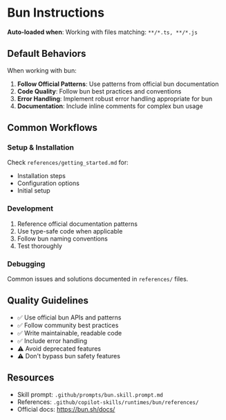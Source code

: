 # Bun Instructions

**Auto-loaded when**: Working with files matching: `**/*.ts, **/*.js`

## Default Behaviors

When working with bun:

1. **Follow Official Patterns**: Use patterns from official bun documentation
2. **Code Quality**: Follow bun best practices and conventions
3. **Error Handling**: Implement robust error handling appropriate for bun
4. **Documentation**: Include inline comments for complex bun usage

## Common Workflows

### Setup & Installation

Check `references/getting_started.md` for:
- Installation steps
- Configuration options
- Initial setup

### Development

1. Reference official documentation patterns
2. Use type-safe code when applicable
3. Follow bun naming conventions
4. Test thoroughly

### Debugging

Common issues and solutions documented in `references/` files.

## Quality Guidelines

- ✅ Use official bun APIs and patterns
- ✅ Follow community best practices
- ✅ Write maintainable, readable code
- ✅ Include error handling
- ⚠️ Avoid deprecated features
- ⚠️ Don't bypass bun safety features

## Resources

- Skill prompt: `.github/prompts/bun.skill.prompt.md`
- References: `.github/copilot-skills/runtimes/bun/references/`
- Official docs: https://bun.sh/docs/
